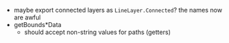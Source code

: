 - maybe export connected layers as `LineLayer.Connected`? the names now are awful
- getBounds*Data
  - should accept non-string values for paths (getters)
